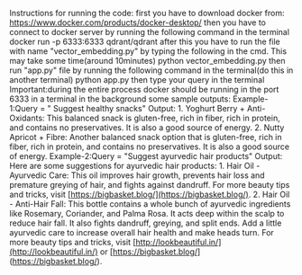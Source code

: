 
Instructions for running the code:
first you have to download docker from:
https://www.docker.com/products/docker-desktop/
then you have to connect to docker server by running the following command in the terminal
docker run -p 6333:6333 qdrant/qdrant
after this you have to run the file with name "vector_embedding.py" by typing the following in the cmd. This may take some time(around 10minutes)
python vector_embedding.py 
then run "app.py" file by running the following command in the terminal(do this in another terminal)
python app.py
then type your query in the terminal
Important:during the entire process docker should be running in the port 6333 in a terminal in the background
some sample outputs:
Example-1:Query = " Suggest healthy snacks"
          Output:
          1. Yoghurt Berry + Anti-Oxidants: This balanced snack is gluten-free, rich in fiber, rich in protein, and contains no preservatives. It is also a good source of energy.
          2. Nutty Apricot + Fibre: Another balanced snack option that is gluten-free, rich in fiber, rich in protein, and contains no preservatives. It is also a good source of energy.
Example-2:Query = "Suggest ayurvedic hair products" 
          Output:
          Here are some suggestions for ayurvedic hair products:
          1. Hair Oil - Ayurvedic Care: This oil improves hair growth, prevents hair loss and premature greying of hair, and fights against dandruff. For more beauty tips and tricks, visit [https://bigbasket.blog/](https://bigbasket.blog/).
          2. Hair Oil - Anti-Hair Fall: This bottle contains a whole bunch of ayurvedic ingredients like Rosemary, Coriander, and Palma Rosa. It acts deep within the scalp to reduce hair fall. It also fights dandruff, greying, and split              ends. Add a little ayurvedic care to increase overall hair health and make heads turn. For more beauty tips and tricks, visit [http://lookbeautiful.in/](http://lookbeautiful.in/) or [https://bigbasket.blog/]          
          (https://bigbasket.blog/).

          
